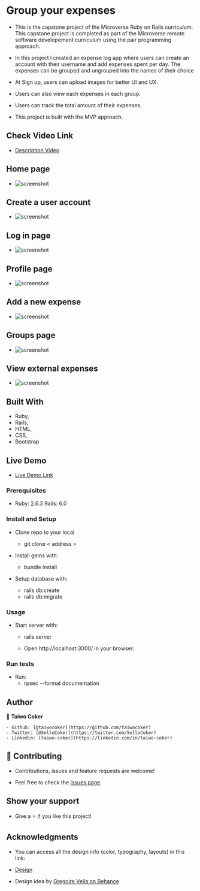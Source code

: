 # Group your expenses

  - This is the capstone project of the Microverse Ruby on Rails curriculum. This capstone project is completed as part of the Microverse remote software developement curriculum using the pair programming approach.

  - In this project I created an expense log app where users can create an account with their username and add expenses spent per day. The expenses can be grouped and ungrouped into the names of their choice

  - At Sign up, users can upload images for better UI and UX.

  - Users can also view each expenses in each group.

  - Users can track the total amount of their expenses.

  - This project is built with the MVP approach.


## Check Video Link

  - [Description Video](https://www.loom.com/share/e488a137c6914b548c1f07ff10395a32)

## Home page

  - ![screenshot](./app/assets/images/homepage.PNG)

## Create a user account

  - ![screenshot](./app/assets/images/signup.PNG)

## Log in page

  - ![screenshot](./app/assets/images/login.PNG)

## Profile page

  - ![screenshot](./app/assets/images/profile.PNG)

## Add a new expense

  - ![screenshot](./app/assets/images/new_expense.PNG)

## Groups page

  - ![screenshot](./app/assets/images/groups.PNG)

## View external expenses

  - ![screenshot](./app/assets/images/external.PNG)

## Built With
  - Ruby,
  - Rails,
  - HTML,
  - CSS,
  - Bootstrap

## Live Demo

  - [Live Demo Link](https://serene-tundra-02609.herokuapp.com/)

### Prerequisites

  - Ruby: 2.6.3 Rails: 6.0

### Install and Setup

  - Clone repo to your local
    - git clone < address >

  - Install gems with:
    - bundle install

  - Setup database with:
    - rails db:create
    - rails db:migrate

### Usage

  - Start server with:
    - rails server

    - Open http://localhost:3000/ in your browser.

### Run tests
  - Run:
    - rpsec --format documentation

## Author

  👤 **Taiwo Coker**

    - Github: [@taiwocoker](https://github.com/taiwocoker)
    - Twitter: [@SelloCoker](https://twitter.com/SelloCoker)
    - Linkedin: [taiwo-coker](https://linkedin.com/in/taiwo-coker)

## 🤝 Contributing

  - Contributions, issues and feature requests are welcome!

  - Feel free to check the [issues page](https://github.com/taiwocoker/Group_it/issues)

## Show your support

  - Give a ⭐️ if you like this project!

## Acknowledgments

  - You can access all the design info (color, typography, layouts) in this link:

  - [Design](https://www.behance.net/gallery/19759151/Snapscan-iOs-design-and-branding?tracking_source=)

  - Design idea by [Gregoire Vella on Behance](https://www.behance.net/gregoirevella)